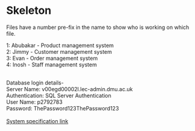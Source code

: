 # Skeleton

Files have a number pre-fix in the name to show who is working on which file. <br>

1: Abubakar - Product management system <br>
2: Jimmy - Customer management system <br>
3: Evan - Order management system <br>
4: Inosh - Staff management system <br>

<br>
Database login details- <br>
Server Name: v00egd00002l.lec-admin.dmu.ac.uk <br>
Authentication: SQL Server Authentication <br>
User Name: p2792783 <br>
Password: ThePassword123ThePassword123 <br>

<br>
<a href="https://demontfortuniversity-my.sharepoint.com/:w:/r/personal/p2792783_my365_dmu_ac_uk/Documents/Year%202/Agile%20CTEC2713/Team/System%20Specification.docx?d=w71784eba17d7479d8ad49ee429450f2e&csf=1&web=1&e=cAHJaT" target="_blank">System specification link</a>
